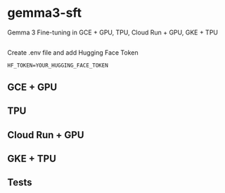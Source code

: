 # gemma3-sft
Gemma 3 Fine-tuning in GCE + GPU, TPU, Cloud Run + GPU, GKE + TPU


##

Create .env file and add Hugging Face Token

```
HF_TOKEN=YOUR_HUGGING_FACE_TOKEN
```

## GCE + GPU

## TPU

## Cloud Run + GPU

## GKE + TPU

## Tests